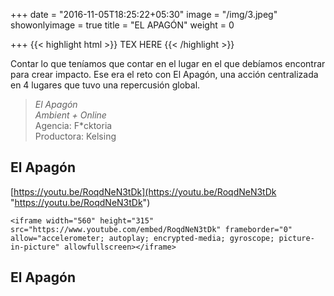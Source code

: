 +++
date = "2016-11-05T18:25:22+05:30"
image = "/img/3.jpeg"
showonlyimage = true
title = "EL APAGÓN"
weight = 0

+++
{{< highlight html >}}
TEX HERE
{{< /highlight >}}

Contar lo que teníamos que contar en el lugar en el que debíamos encontrar para crear impacto. Ese era el reto con El Apagón, una acción centralizada en 4 lugares que tuvo una repercusión global.

> _El Apagón_    
> _Ambient + Online_  
> Agencia: F*cktoria  
> Productora: Kelsing

## El Apagón

[https://youtu.be/RoqdNeN3tDk](https://youtu.be/RoqdNeN3tDk "https://youtu.be/RoqdNeN3tDk")

    <iframe width="560" height="315" src="https://www.youtube.com/embed/RoqdNeN3tDk" frameborder="0" allow="accelerometer; autoplay; encrypted-media; gyroscope; picture-in-picture" allowfullscreen></iframe>

## El Apagón

    